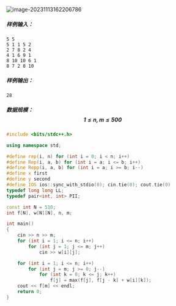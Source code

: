 ![image-20231113162206786](C:\Users\30884\AppData\Roaming\Typora\typora-user-images\image-20231113162206786.png)

##### 样例输入：

```
5 5
5 1 1 5 2
2 7 8 2 4
4 1 6 9 1
8 10 10 6 1
8 7 2 8 10
```

##### 样例输出：

```
28
```

##### 数据规模：$$1 \le n, m \le 500$$

```c++
#include <bits/stdc++.h>

using namespace std;

#define rep(i, n) for (int i = 0; i < n; i++) 
#define Rep(i, a, b) for (int i = a; i <= b; i++)
#define Repp(i, a, b) for (int i = a; i >= b; i--)
#define x first
#define y second
#define IOS ios::sync_with_stdio(0); cin.tie(0); cout.tie(0)
typedef long long LL;
typedef pair<int, int> PII;

const int N = 510;
int f[N], w[N][N], n, m;

int main()
{
    cin >> n >> m;
    for (int i = 1; i <= n; i++)
    	for (int j = 1; j <= m; j++) 
    		cin >> w[i][j];

   	for (int i = 1; i <= n; i++) 
   		for (int j = m; j >= 0; j--) 
   			for (int k = 0; k <= j; k++)
   				f[j] = max(f[j], f[j - k] + w[i][k]);
   	cout << f[m] << endl; 
    return 0;
}
```

